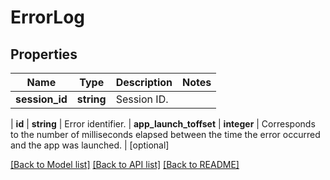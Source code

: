 # ErrorLog

## Properties
Name | Type | Description | Notes
------------ | ------------- | ------------- | -------------
**session_id** | **string** | Session ID.
 | 
**id** | **string** | Error identifier. | 
**app_launch_toffset** | **integer** | Corresponds to the number of milliseconds elapsed between the time the error occurred and the app was launched.
 | [optional] 

[[Back to Model list]](../README.md#documentation-for-models) [[Back to API list]](../README.md#documentation-for-api-endpoints) [[Back to README]](../README.md)

